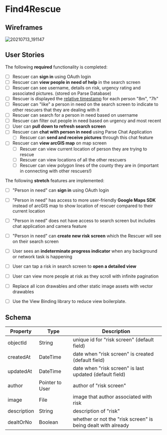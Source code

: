 # Find4Rescue

## Wireframes

![20210713_191147](https://user-images.githubusercontent.com/47072485/125536837-3f3fbf2a-6383-4329-940a-0f2eb7308efe.jpg)


## User Stories

The following **required** functionality is completed:

* [ ]	Rescuer can **sign in** using OAuth login
* [ ]	Rescuer can **view people in need of help** in the search screen
  * [ ] Rescuer can see username, details on risk, urgency rating and associated pictures. (stored on Parse Database) 
  * [ ] Rescuer is displayed the [relative timestamp](https://gist.github.com/nesquena/f786232f5ef72f6e10a7) for each person "8m", "7h"
  * [ ] Rescuer can "like" a person in need on the search screen to indicate to other rescuers that they are dealing with it
  * [ ] Rescuer can search for a person in need based on username
  * [ ] Rescuer can filter out people in need based on urgency and most recent
  * [ ] User can **pull down to refresh search screen**
* [ ] Rescuer can **chat with person in need** using Parse Chat Application
  * [ ] Rescuer can **send and receive pictures** through this chat feature 
* [ ] Rescuer can **view arcGIS map** on map screen
  * [ ] Rescuer can view current location of person they are trying to rescue 
  * [ ] Rescuer can view locations of all the other rescuers 
  * [ ] Rescuer can view polygon lines of the county they are in (important in connecting with other rescuers!) 

The following **stretch** features are implemented:

* [ ]  "Person in need" can **sign in** using OAuth login
  * [ ] "Person in need" has access to more user-friendly **Google Maps SDK** instead of arcGIS map to show location of rescuer compared to their current location
  * [ ] "Person in need" does not have access to search screen but includes chat application and camera feature 
  * [ ] "Person in need" can **create new risk screen** which the Rescuer will see on their search screen
* [ ] User sees an **indeterminate progress indicator** when any background or network task is happening
* [ ] User can tap a risk in search screen to **open a detailed view**
* [ ] User can view more people at risk as they scroll with infinite pagination
* [ ] Replace all icon drawables and other static image assets with vector drawables
* [ ] Use the View Binding library to reduce view boilerplate.


## Schema

|    Property    | Type |  Description  |  
| -------------- | ---- | ------------- |
| objectId  | String  | unique id for "risk screen" (default field) |
| createdAt  | DateTime  | date when "risk screen" is created (default field) |
| updatedAt  | DateTime  | date when "risk screen" is last updated (default field) |
| author  | Pointer to User  | author of "risk screen" |
| image  | File  | image that author associated with risk |
| description  | String  | description of "risk" |
| dealtOrNo | Boolean | whether or not the "risk screen" is being dealt with already |


